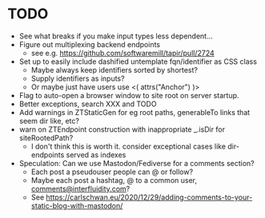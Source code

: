 # TODO
 - See what breaks if you make input types less dependent...
 - Figure out multiplexing backend endpoints
   - see e.g. https://github.com/softwaremill/tapir/pull/2724
 - Set up to easily include dashified untemplate fqn/identifier as CSS class
   - Maybe always keep identifiers sorted by shortest?
   - Supply identifiers as inputs?
   - Or maybe just have users use <( attrs("Anchor") )>
 - Flag to auto-open a browser window to site root on
   server startup.
 - Better exceptions, search XXX and TODO
 - Add warnings in ZTStaticGen for eg root paths, 
   generableTo links that seem dir like, etc?
 - warn on ZTEndpoint construction with inappropriate _.isDir for siteRootedPath?
   - I don't think this is worth it. consider exceptional cases like dir-endpoints
     served as indexes
 - Speculation: Can we use Mastodon/Fediverse for a comments
   section?
   - Each post a pseudouser people can @ or follow?
   - Maybe each post a hashtag, @ to a common user, 
     comments@interfluidity.com?
   - See https://carlschwan.eu/2020/12/29/adding-comments-to-your-static-blog-with-mastodon/
